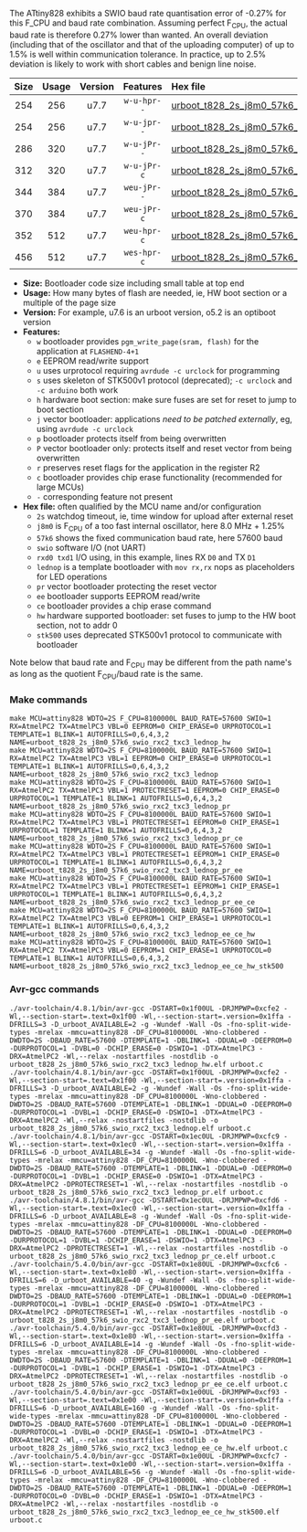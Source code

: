 The ATtiny828 exhibits a SWIO baud rate quantisation error of -0.27% for this F_CPU and baud rate combination. Assuming perfect F<sub>CPU</sub>, the actual baud rate is therefore 0.27% lower than wanted. An overall deviation (including that of the oscillator and that of the uploading computer) of up to 1.5% is well within communication tolerance. In practice, up to 2.5% deviation is likely to work with short cables and benign line noise.

|Size|Usage|Version|Features|Hex file|
|:-:|:-:|:-:|:-:|:--|
|254|256|u7.7|`w-u-hpr--`|[urboot_t828_2s_j8m0_57k6_swio_rxc2_txc3_lednop_hw.hex](https://raw.githubusercontent.com/stefanrueger/urboot.hex/main/mcus/attiny828/watchdog_2_s/internal_oscillator_j%2B1.25%25/%2B8m000000_hz/%2B%2B57k6_baud/uart0_rxc2_txc3/lednop/urboot_t828_2s_j8m0_57k6_swio_rxc2_txc3_lednop_hw.hex)|
|254|256|u7.7|`w-u-jpr--`|[urboot_t828_2s_j8m0_57k6_swio_rxc2_txc3_lednop.hex](https://raw.githubusercontent.com/stefanrueger/urboot.hex/main/mcus/attiny828/watchdog_2_s/internal_oscillator_j%2B1.25%25/%2B8m000000_hz/%2B%2B57k6_baud/uart0_rxc2_txc3/lednop/urboot_t828_2s_j8m0_57k6_swio_rxc2_txc3_lednop.hex)|
|286|320|u7.7|`w-u-jPr--`|[urboot_t828_2s_j8m0_57k6_swio_rxc2_txc3_lednop_pr.hex](https://raw.githubusercontent.com/stefanrueger/urboot.hex/main/mcus/attiny828/watchdog_2_s/internal_oscillator_j%2B1.25%25/%2B8m000000_hz/%2B%2B57k6_baud/uart0_rxc2_txc3/lednop/urboot_t828_2s_j8m0_57k6_swio_rxc2_txc3_lednop_pr.hex)|
|312|320|u7.7|`w-u-jPr-c`|[urboot_t828_2s_j8m0_57k6_swio_rxc2_txc3_lednop_pr_ce.hex](https://raw.githubusercontent.com/stefanrueger/urboot.hex/main/mcus/attiny828/watchdog_2_s/internal_oscillator_j%2B1.25%25/%2B8m000000_hz/%2B%2B57k6_baud/uart0_rxc2_txc3/lednop/urboot_t828_2s_j8m0_57k6_swio_rxc2_txc3_lednop_pr_ce.hex)|
|344|384|u7.7|`weu-jPr--`|[urboot_t828_2s_j8m0_57k6_swio_rxc2_txc3_lednop_pr_ee.hex](https://raw.githubusercontent.com/stefanrueger/urboot.hex/main/mcus/attiny828/watchdog_2_s/internal_oscillator_j%2B1.25%25/%2B8m000000_hz/%2B%2B57k6_baud/uart0_rxc2_txc3/lednop/urboot_t828_2s_j8m0_57k6_swio_rxc2_txc3_lednop_pr_ee.hex)|
|370|384|u7.7|`weu-jPr-c`|[urboot_t828_2s_j8m0_57k6_swio_rxc2_txc3_lednop_pr_ee_ce.hex](https://raw.githubusercontent.com/stefanrueger/urboot.hex/main/mcus/attiny828/watchdog_2_s/internal_oscillator_j%2B1.25%25/%2B8m000000_hz/%2B%2B57k6_baud/uart0_rxc2_txc3/lednop/urboot_t828_2s_j8m0_57k6_swio_rxc2_txc3_lednop_pr_ee_ce.hex)|
|352|512|u7.7|`weu-hpr-c`|[urboot_t828_2s_j8m0_57k6_swio_rxc2_txc3_lednop_ee_ce_hw.hex](https://raw.githubusercontent.com/stefanrueger/urboot.hex/main/mcus/attiny828/watchdog_2_s/internal_oscillator_j%2B1.25%25/%2B8m000000_hz/%2B%2B57k6_baud/uart0_rxc2_txc3/lednop/urboot_t828_2s_j8m0_57k6_swio_rxc2_txc3_lednop_ee_ce_hw.hex)|
|456|512|u7.7|`wes-hpr-c`|[urboot_t828_2s_j8m0_57k6_swio_rxc2_txc3_lednop_ee_ce_hw_stk500.hex](https://raw.githubusercontent.com/stefanrueger/urboot.hex/main/mcus/attiny828/watchdog_2_s/internal_oscillator_j%2B1.25%25/%2B8m000000_hz/%2B%2B57k6_baud/uart0_rxc2_txc3/lednop/urboot_t828_2s_j8m0_57k6_swio_rxc2_txc3_lednop_ee_ce_hw_stk500.hex)|

- **Size:** Bootloader code size including small table at top end
- **Usage:** How many bytes of flash are needed, ie, HW boot section or a multiple of the page size
- **Version:** For example, u7.6 is an urboot version, o5.2 is an optiboot version
- **Features:**
  + `w` bootloader provides `pgm_write_page(sram, flash)` for the application at `FLASHEND-4+1`
  + `e` EEPROM read/write support
  + `u` uses urprotocol requiring `avrdude -c urclock` for programming
  + `s` uses skeleton of STK500v1 protocol (deprecated); `-c urclock` and `-c arduino` both work
  + `h` hardware boot section: make sure fuses are set for reset to jump to boot section
  + `j` vector bootloader: applications *need to be patched externally*, eg, using `avrdude -c urclock`
  + `p` bootloader protects itself from being overwritten
  + `P` vector bootloader only: protects itself and reset vector from being overwritten
  + `r` preserves reset flags for the application in the register R2
  + `c` bootloader provides chip erase functionality (recommended for large MCUs)
  + `-` corresponding feature not present
- **Hex file:** often qualified by the MCU name and/or configuration
  + `2s` watchdog timeout, ie, time window for upload after external reset
  + `j8m0` is F<sub>CPU</sub> of a too fast internal oscillator, here 8.0 MHz + 1.25%
  + `57k6` shows the fixed communication baud rate, here 57600 baud
  + `swio` software I/O (not UART)
  + `rxd0 txd1` I/O using, in this example, lines RX `D0` and TX `D1`
  + `lednop` is a template bootloader with `mov rx,rx` nops as placeholders for LED operations
  + `pr` vector bootloader protecting the reset vector
  + `ee` bootloader supports EEPROM read/write
  + `ce` bootloader provides a chip erase command
  + `hw` hardware supported bootloader: set fuses to jump to the HW boot section, not to addr 0
  + `stk500` uses deprecated STK500v1 protocol to communicate with bootloader


Note below that baud rate and F<sub>CPU</sub> may be different from the path name's as long as the quotient F<sub>CPU</sub>/baud rate is the same.

### Make commands
```
make MCU=attiny828 WDTO=2S F_CPU=8100000L BAUD_RATE=57600 SWIO=1 RX=AtmelPC2 TX=AtmelPC3 VBL=0 EEPROM=0 CHIP_ERASE=0 URPROTOCOL=1 TEMPLATE=1 BLINK=1 AUTOFRILLS=0,6,4,3,2 NAME=urboot_t828_2s_j8m0_57k6_swio_rxc2_txc3_lednop_hw
make MCU=attiny828 WDTO=2S F_CPU=8100000L BAUD_RATE=57600 SWIO=1 RX=AtmelPC2 TX=AtmelPC3 VBL=1 EEPROM=0 CHIP_ERASE=0 URPROTOCOL=1 TEMPLATE=1 BLINK=1 AUTOFRILLS=0,6,4,3,2 NAME=urboot_t828_2s_j8m0_57k6_swio_rxc2_txc3_lednop
make MCU=attiny828 WDTO=2S F_CPU=8100000L BAUD_RATE=57600 SWIO=1 RX=AtmelPC2 TX=AtmelPC3 VBL=1 PROTECTRESET=1 EEPROM=0 CHIP_ERASE=0 URPROTOCOL=1 TEMPLATE=1 BLINK=1 AUTOFRILLS=0,6,4,3,2 NAME=urboot_t828_2s_j8m0_57k6_swio_rxc2_txc3_lednop_pr
make MCU=attiny828 WDTO=2S F_CPU=8100000L BAUD_RATE=57600 SWIO=1 RX=AtmelPC2 TX=AtmelPC3 VBL=1 PROTECTRESET=1 EEPROM=0 CHIP_ERASE=1 URPROTOCOL=1 TEMPLATE=1 BLINK=1 AUTOFRILLS=0,6,4,3,2 NAME=urboot_t828_2s_j8m0_57k6_swio_rxc2_txc3_lednop_pr_ce
make MCU=attiny828 WDTO=2S F_CPU=8100000L BAUD_RATE=57600 SWIO=1 RX=AtmelPC2 TX=AtmelPC3 VBL=1 PROTECTRESET=1 EEPROM=1 CHIP_ERASE=0 URPROTOCOL=1 TEMPLATE=1 BLINK=1 AUTOFRILLS=0,6,4,3,2 NAME=urboot_t828_2s_j8m0_57k6_swio_rxc2_txc3_lednop_pr_ee
make MCU=attiny828 WDTO=2S F_CPU=8100000L BAUD_RATE=57600 SWIO=1 RX=AtmelPC2 TX=AtmelPC3 VBL=1 PROTECTRESET=1 EEPROM=1 CHIP_ERASE=1 URPROTOCOL=1 TEMPLATE=1 BLINK=1 AUTOFRILLS=0,6,4,3,2 NAME=urboot_t828_2s_j8m0_57k6_swio_rxc2_txc3_lednop_pr_ee_ce
make MCU=attiny828 WDTO=2S F_CPU=8100000L BAUD_RATE=57600 SWIO=1 RX=AtmelPC2 TX=AtmelPC3 VBL=0 EEPROM=1 CHIP_ERASE=1 URPROTOCOL=1 TEMPLATE=1 BLINK=1 AUTOFRILLS=0,6,4,3,2 NAME=urboot_t828_2s_j8m0_57k6_swio_rxc2_txc3_lednop_ee_ce_hw
make MCU=attiny828 WDTO=2S F_CPU=8100000L BAUD_RATE=57600 SWIO=1 RX=AtmelPC2 TX=AtmelPC3 VBL=0 EEPROM=1 CHIP_ERASE=1 URPROTOCOL=0 TEMPLATE=1 BLINK=1 AUTOFRILLS=0,6,4,3,2 NAME=urboot_t828_2s_j8m0_57k6_swio_rxc2_txc3_lednop_ee_ce_hw_stk500
```

### Avr-gcc commands
```
./avr-toolchain/4.8.1/bin/avr-gcc -DSTART=0x1f00UL -DRJMPWP=0xcfe2 -Wl,--section-start=.text=0x1f00 -Wl,--section-start=.version=0x1ffa -DFRILLS=3 -D_urboot_AVAILABLE=2 -g -Wundef -Wall -Os -fno-split-wide-types -mrelax -mmcu=attiny828 -DF_CPU=8100000L -Wno-clobbered -DWDTO=2S -DBAUD_RATE=57600 -DTEMPLATE=1 -DBLINK=1 -DDUAL=0 -DEEPROM=0 -DURPROTOCOL=1 -DVBL=0 -DCHIP_ERASE=0 -DSWIO=1 -DTX=AtmelPC3 -DRX=AtmelPC2 -Wl,--relax -nostartfiles -nostdlib -o urboot_t828_2s_j8m0_57k6_swio_rxc2_txc3_lednop_hw.elf urboot.c
./avr-toolchain/4.8.1/bin/avr-gcc -DSTART=0x1f00UL -DRJMPWP=0xcfe2 -Wl,--section-start=.text=0x1f00 -Wl,--section-start=.version=0x1ffa -DFRILLS=3 -D_urboot_AVAILABLE=2 -g -Wundef -Wall -Os -fno-split-wide-types -mrelax -mmcu=attiny828 -DF_CPU=8100000L -Wno-clobbered -DWDTO=2S -DBAUD_RATE=57600 -DTEMPLATE=1 -DBLINK=1 -DDUAL=0 -DEEPROM=0 -DURPROTOCOL=1 -DVBL=1 -DCHIP_ERASE=0 -DSWIO=1 -DTX=AtmelPC3 -DRX=AtmelPC2 -Wl,--relax -nostartfiles -nostdlib -o urboot_t828_2s_j8m0_57k6_swio_rxc2_txc3_lednop.elf urboot.c
./avr-toolchain/4.8.1/bin/avr-gcc -DSTART=0x1ec0UL -DRJMPWP=0xcfc9 -Wl,--section-start=.text=0x1ec0 -Wl,--section-start=.version=0x1ffa -DFRILLS=6 -D_urboot_AVAILABLE=34 -g -Wundef -Wall -Os -fno-split-wide-types -mrelax -mmcu=attiny828 -DF_CPU=8100000L -Wno-clobbered -DWDTO=2S -DBAUD_RATE=57600 -DTEMPLATE=1 -DBLINK=1 -DDUAL=0 -DEEPROM=0 -DURPROTOCOL=1 -DVBL=1 -DCHIP_ERASE=0 -DSWIO=1 -DTX=AtmelPC3 -DRX=AtmelPC2 -DPROTECTRESET=1 -Wl,--relax -nostartfiles -nostdlib -o urboot_t828_2s_j8m0_57k6_swio_rxc2_txc3_lednop_pr.elf urboot.c
./avr-toolchain/4.8.1/bin/avr-gcc -DSTART=0x1ec0UL -DRJMPWP=0xcfd6 -Wl,--section-start=.text=0x1ec0 -Wl,--section-start=.version=0x1ffa -DFRILLS=6 -D_urboot_AVAILABLE=8 -g -Wundef -Wall -Os -fno-split-wide-types -mrelax -mmcu=attiny828 -DF_CPU=8100000L -Wno-clobbered -DWDTO=2S -DBAUD_RATE=57600 -DTEMPLATE=1 -DBLINK=1 -DDUAL=0 -DEEPROM=0 -DURPROTOCOL=1 -DVBL=1 -DCHIP_ERASE=1 -DSWIO=1 -DTX=AtmelPC3 -DRX=AtmelPC2 -DPROTECTRESET=1 -Wl,--relax -nostartfiles -nostdlib -o urboot_t828_2s_j8m0_57k6_swio_rxc2_txc3_lednop_pr_ce.elf urboot.c
./avr-toolchain/5.4.0/bin/avr-gcc -DSTART=0x1e80UL -DRJMPWP=0xcfc6 -Wl,--section-start=.text=0x1e80 -Wl,--section-start=.version=0x1ffa -DFRILLS=6 -D_urboot_AVAILABLE=40 -g -Wundef -Wall -Os -fno-split-wide-types -mrelax -mmcu=attiny828 -DF_CPU=8100000L -Wno-clobbered -DWDTO=2S -DBAUD_RATE=57600 -DTEMPLATE=1 -DBLINK=1 -DDUAL=0 -DEEPROM=1 -DURPROTOCOL=1 -DVBL=1 -DCHIP_ERASE=0 -DSWIO=1 -DTX=AtmelPC3 -DRX=AtmelPC2 -DPROTECTRESET=1 -Wl,--relax -nostartfiles -nostdlib -o urboot_t828_2s_j8m0_57k6_swio_rxc2_txc3_lednop_pr_ee.elf urboot.c
./avr-toolchain/5.4.0/bin/avr-gcc -DSTART=0x1e80UL -DRJMPWP=0xcfd3 -Wl,--section-start=.text=0x1e80 -Wl,--section-start=.version=0x1ffa -DFRILLS=6 -D_urboot_AVAILABLE=14 -g -Wundef -Wall -Os -fno-split-wide-types -mrelax -mmcu=attiny828 -DF_CPU=8100000L -Wno-clobbered -DWDTO=2S -DBAUD_RATE=57600 -DTEMPLATE=1 -DBLINK=1 -DDUAL=0 -DEEPROM=1 -DURPROTOCOL=1 -DVBL=1 -DCHIP_ERASE=1 -DSWIO=1 -DTX=AtmelPC3 -DRX=AtmelPC2 -DPROTECTRESET=1 -Wl,--relax -nostartfiles -nostdlib -o urboot_t828_2s_j8m0_57k6_swio_rxc2_txc3_lednop_pr_ee_ce.elf urboot.c
./avr-toolchain/5.4.0/bin/avr-gcc -DSTART=0x1e00UL -DRJMPWP=0xcf93 -Wl,--section-start=.text=0x1e00 -Wl,--section-start=.version=0x1ffa -DFRILLS=6 -D_urboot_AVAILABLE=160 -g -Wundef -Wall -Os -fno-split-wide-types -mrelax -mmcu=attiny828 -DF_CPU=8100000L -Wno-clobbered -DWDTO=2S -DBAUD_RATE=57600 -DTEMPLATE=1 -DBLINK=1 -DDUAL=0 -DEEPROM=1 -DURPROTOCOL=1 -DVBL=0 -DCHIP_ERASE=1 -DSWIO=1 -DTX=AtmelPC3 -DRX=AtmelPC2 -Wl,--relax -nostartfiles -nostdlib -o urboot_t828_2s_j8m0_57k6_swio_rxc2_txc3_lednop_ee_ce_hw.elf urboot.c
./avr-toolchain/5.4.0/bin/avr-gcc -DSTART=0x1e00UL -DRJMPWP=0xcfc7 -Wl,--section-start=.text=0x1e00 -Wl,--section-start=.version=0x1ffa -DFRILLS=6 -D_urboot_AVAILABLE=56 -g -Wundef -Wall -Os -fno-split-wide-types -mrelax -mmcu=attiny828 -DF_CPU=8100000L -Wno-clobbered -DWDTO=2S -DBAUD_RATE=57600 -DTEMPLATE=1 -DBLINK=1 -DDUAL=0 -DEEPROM=1 -DURPROTOCOL=0 -DVBL=0 -DCHIP_ERASE=1 -DSWIO=1 -DTX=AtmelPC3 -DRX=AtmelPC2 -Wl,--relax -nostartfiles -nostdlib -o urboot_t828_2s_j8m0_57k6_swio_rxc2_txc3_lednop_ee_ce_hw_stk500.elf urboot.c
```

